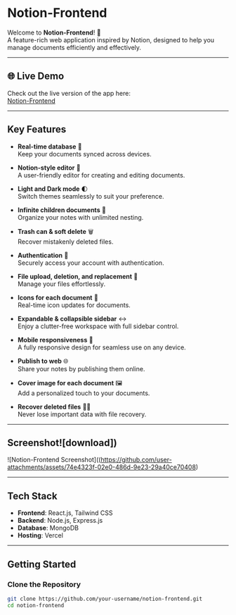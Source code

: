 # Notion-Frontend

Welcome to **Notion-Frontend**! 🚀  
A feature-rich web application inspired by Notion, designed to help you manage documents efficiently and effectively.

---

## 🌐 **Live Demo**
Check out the live version of the app here:  
[Notion-Frontend](https://notion-frontend-tau.vercel.app)

---

## **Key Features**
- **Real-time database** 🔗  
  Keep your documents synced across devices.
  
- **Notion-style editor** 📝  
  A user-friendly editor for creating and editing documents.
  
- **Light and Dark mode** 🌓  
  Switch themes seamlessly to suit your preference.
  
- **Infinite children documents** 🌲  
  Organize your notes with unlimited nesting.
  
- **Trash can & soft delete** 🗑️  
  Recover mistakenly deleted files.
  
- **Authentication** 🔐  
  Securely access your account with authentication.
  
- **File upload, deletion, and replacement** 📂  
  Manage your files effortlessly.
  
- **Icons for each document** 🌠  
  Real-time icon updates for documents.
  
- **Expandable & collapsible sidebar** ↔️  
  Enjoy a clutter-free workspace with full sidebar control.
  
- **Mobile responsiveness** 📱  
  A fully responsive design for seamless use on any device.
  
- **Publish to web** 🌐  
  Share your notes by publishing them online.
  
- **Cover image for each document** 🖼️  
  Add a personalized touch to your documents.
  
- **Recover deleted files** 🔄📄  
  Never lose important data with file recovery.

---

## **Screenshot**![download])

![Notion-Frontend Screenshot]((https://github.com/user-attachments/assets/74e4323f-02e0-486d-9e23-29a40ce70408)

---

## **Tech Stack**
- **Frontend**: React.js, Tailwind CSS  
- **Backend**: Node.js, Express.js  
- **Database**: MongoDB  
- **Hosting**: Vercel

---

## **Getting Started**
### **Clone the Repository**
```bash
git clone https://github.com/your-username/notion-frontend.git
cd notion-frontend
